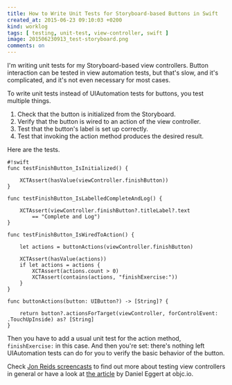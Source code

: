 ```yaml
---
title: How to Write Unit Tests for Storyboard-based Buttons in Swift
created_at: 2015-06-23 09:10:03 +0200
kind: worklog
tags: [ testing, unit-test, view-controller, swift ]
image: 201506230913_test-storyboard.png
comments: on
---
```


I'm writing unit tests for my Storyboard-based view controllers. Button interaction can be tested in view automation tests, but that's slow, and it's complicated, and it's not even necessary for most cases.

To write unit tests instead of UIAutomation tests for buttons, you test multiple things.

1. Check that the button is initialized from the Storyboard.
2. Verify that the button is wired to an action of the view controller.
3. Test that the button's label is set up correctly.
4. Test that invoking the action method produces the desired result.

Here are the tests.

    #!swift
    func testFinishButton_IsInitialized() {
        
        XCTAssert(hasValue(viewController.finishButton))
    }
    
    func testFinishButton_IsLabelledCompleteAndLog() {
        
        XCTAssert(viewController.finishButton?.titleLabel?.text 
            == "Complete and Log")
    }
    
    func testFinishButton_IsWiredToAction() {
        
        let actions = buttonActions(viewController.finishButton)
        
        XCTAssert(hasValue(actions))
        if let actions = actions {
            XCTAssert(actions.count > 0)
            XCTAssert(contains(actions, "finishExercise:"))
        }
    }
    
    func buttonActions(button: UIButton?) -> [String]? {
        
        return button?.actionsForTarget(viewController, forControlEvent: .TouchUpInside) as? [String]
    }

Then you have to add a usual unit test for the action method, `finishExercise:` in this case. And then you're set: there's nothing left UIAutomation tests can do for you to verify the basic behavior of the button.

Check [Jon Reids screencasts](http://qualitycoding.org/uiviewcontroller-tdd/) to find out more about testing view controllers in general or have a look at [the article](http://www.objc.io/issues/1-view-controllers/testing-view-controllers/) by Daniel Eggert at objc.io.
